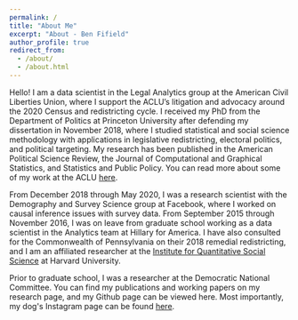 ```yaml
---
permalink: /
title: "About Me"
excerpt: "About - Ben Fifield"
author_profile: true
redirect_from: 
  - /about/
  - /about.html
---
```


Hello! I am a data scientist in the Legal Analytics group at the American Civil Liberties Union, where I support the ACLU’s litigation and advocacy around the 2020 Census and redistricting cycle. I received my PhD from the Department of Politics at Princeton University after defending my dissertation in November 2018, where I studied statistical and social science methodology with applications in legislative redistricting, electoral politics, and political targeting. My research has been published in the American Political Science Review, the Journal of Computational and Graphical Statistics, and Statistics and Public Policy. You can read more about some of my work at the ACLU [here](https://www.aclu.org/report/racial-justice-demands-every-vote-counted).

From December 2018 through May 2020, I was a research scientist with the Demography and Survey Science group at Facebook, where I worked on causal inference issues with survey data. From September 2015 through November 2016, I was on leave from graduate school working as a data scientist in the Analytics team at Hillary for America. I have also consulted for the Commonwealth of Pennsylvania on their 2018 remedial redistricting, and I am an affiliated researcher at the [Institute for Quantitative Social Science](https://www.iq.harvard.edu/) at Harvard University. 

Prior to graduate school, I was a researcher at the Democratic National Committee. You can find my publications and working papers on my research page, and my Github page can be viewed here. Most importantly, my dog's Instagram page can be found [here](https://www.instagram.com/handsomecharliepup/).
